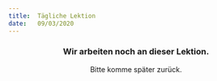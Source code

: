 ```yaml
---
title:  Tägliche Lektion
date:   09/03/2020
---
```


### <center>Wir arbeiten noch an dieser Lektion.</center>
<center>Bitte komme später zurück.</center>